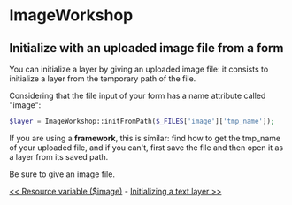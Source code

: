 # ImageWorkshop

## Initialize with an uploaded image file from a form

 You can initialize a layer by giving an uploaded image file: it consists to initialize a layer from the temporary path of the file.

Considering that the file input of your form has a name attribute called "image":

```php
$layer = ImageWorkshop::initFromPath($_FILES['image']['tmp_name']);
```

If you are using a **framework**, this is similar: find how to get the tmp_name of your uploaded file, and if you can't, first save the file and then open it as a layer from its saved path.

Be sure to give an image file.

[<< Resource variable ($image)](resource-variable.md) - [Initializing a text layer >>](initializing-text-layer.md)
